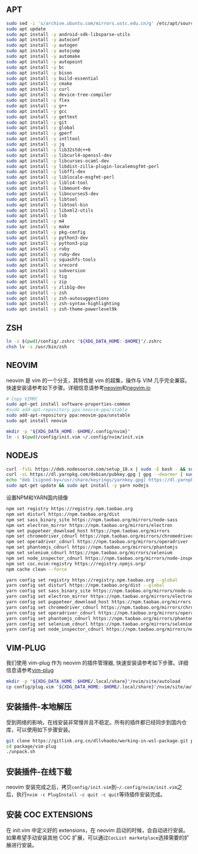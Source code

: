 ## APT

```bash
sudo sed -i 's/archive.ubuntu.com/mirrors.ustc.edu.cn/g' /etc/apt/sources.list
sudo apt update
sudo apt install -y android-sdk-libsparse-utils
sudo apt install -y autoconf
sudo apt install -y autogen
sudo apt install -y autojump
sudo apt install -y automake
sudo apt install -y autopoint
sudo apt install -y bc
sudo apt install -y bison
sudo apt install -y build-essential
sudo apt install -y cmake
sudo apt install -y curl
sudo apt install -y device-tree-compiler
sudo apt install -y flex
sudo apt install -y g++
sudo apt install -y gcc
sudo apt install -y gettext
sudo apt install -y git
sudo apt install -y global
sudo apt install -y gperf
sudo apt install -y intltool
sudo apt install -y jq
sudo apt install -y lib32stdc++6
sudo apt install -y libcurl4-openssl-dev
sudo apt install -y libcurses-ocaml-dev
sudo apt install -y libdist-zilla-plugin-localemsgfmt-perl
sudo apt install -y libffi-dev
sudo apt install -y liblocale-msgfmt-perl
sudo apt install -y liblz4-tool
sudo apt install -y libmount-dev
sudo apt install -y libncurses5-dev
sudo apt install -y libtool
sudo apt install -y libtool-bin
sudo apt install -y libxml2-utils
sudo apt install -y lsb
sudo apt install -y m4
sudo apt install -y make
sudo apt install -y pkg-config
sudo apt install -y python3-dev
sudo apt install -y python3-pip
sudo apt install -y ruby
sudo apt install -y ruby-dev
sudo apt install -y squashfs-tools
sudo apt install -y srecord
sudo apt install -y subversion
sudo apt install -y tig
sudo apt install -y zip
sudo apt install -y zlib1g-dev
sudo apt install -y zsh
sudo apt install -y zsh-autosuggestions
sudo apt install -y zsh-syntax-highlighting
sudo apt install -y zsh-theme-powerlevel9k
```

## ZSH

```bash
ln -s $(pwd)/config/.zshrc "${XDG_DATA_HOME:-$HOME}"/.zshrc
chsh lv -s /usr/bin/zsh
```

## NEOVIM

neovim 是 vim 的一个分支，其特性是 vim 的超集，操作与 VIM 几乎完全兼容。快速安装请参考如下步骤。详细信息请参考[neovim][]和[neovim.io][]

```bash
# Copy VIMRC
sudo apt-get install software-properties-common
#sudo add-apt-repository ppa:neovim-ppa/stable
sudo add-apt-repository ppa:neovim-ppa/unstable
sudo apt install neovim

mkdir -p "${XDG_DATA_HOME:-$HOME/.config/nvim}"
ln -s $(pwd)/config/init.vim ~/.config/nvim/init.vim
```

## NODEJS

```bash
curl -fsSL https://deb.nodesource.com/setup_18.x | sudo -E bash - && sudo apt-get install -y nodejs
curl -sL https://dl.yarnpkg.com/debian/pubkey.gpg | gpg --dearmor | sudo tee /usr/share/keyrings/yarnkey.gpg >/dev/null
echo "deb [signed-by=/usr/share/keyrings/yarnkey.gpg] https://dl.yarnpkg.com/debian stable main" | sudo tee /etc/apt/sources.list.d/yarn.list
sudo apt-get update && sudo apt install -y yarn nodejs
```

设置NPM和YARN国内镜像

```bash
npm set registry https://registry.npm.taobao.org
npm set disturl https://npm.taobao.org/dist
npm set sass_binary_site https://npm.taobao.org/mirrors/node-sass
npm set electron_mirror https://npm.taobao.org/mirrors/electron
npm set puppeteer_download_host https://npm.taobao.org/mirrors
npm set chromedriver_cdnurl https://npm.taobao.org/mirrors/chromedriver
npm set operadriver_cdnurl https://npm.taobao.org/mirrors/operadriver
npm set phantomjs_cdnurl https://npm.taobao.org/mirrors/phantomjs
npm set selenium_cdnurl https://npm.taobao.org/mirrors/selenium
npm set node_inspector_cdnurl https://npm.taobao.org/mirrors/node-inspector
npm set coc.nvim:registry https://registry.npmjs.org/
npm cache clean --force

yarn config set registry https://registry.npm.taobao.org --global
yarn config set disturl https://npm.taobao.org/dist --global
yarn config set sass_binary_site https://npm.taobao.org/mirrors/node-sass --global
yarn config set electron_mirror https://npm.taobao.org/mirrors/electron/ --global
yarn config set puppeteer_download_host https://npm.taobao.org/mirrors --global
yarn config set chromedriver_cdnurl https://npm.taobao.org/mirrors/chromedriver --global
yarn config set operadriver_cdnurl https://npm.taobao.org/mirrors/operadriver --global
yarn config set phantomjs_cdnurl https://npm.taobao.org/mirrors/phantomjs --global
yarn config set selenium_cdnurl https://npm.taobao.org/mirrors/selenium --global
yarn config set node_inspector_cdnurl https://npm.taobao.org/mirrors/node-inspector --global
```

## VIM-PLUG

我们使用 vim-plug 作为 neovim 的插件管理器, 快速安装请参考如下步骤。详细信息请参考[vim-plug][]

```bash
mkdir -p "${XDG_DATA_HOME:-$HOME/.local/share}"/nvim/site/autoload
cp config/plug.vim "${XDG_DATA_HOME:-$HOME/.local/share}"/nvim/site/autoload
```

## 安装插件-本地解压

受到网络的影响，在线安装非常慢并且不稳定。所有的插件都已经同步到国内仓库，可以使用如下步骤安装。

```bash
git clone https://gitlink.org.cn/dllvhaobo/working-in-wsl-package.git package
cd package/vim-plug
./unpack.sh
```

## 安装插件-在线下载

neovim 安装完成之后，拷贝`config/init.vim`到`~/.config/nvim/init.vim`之后，执行`nvim -c PlugInstall -c quit -c quit`等待插件安装完成。

## 安装 COC EXTENSIONS

在 init.vim 中定义好的 extensions，在 neovim 启动的时候，会自动进行安装。如果希望手动安装其他 COC 扩展，可以通过`CocList marketplace`选择需要的扩展进行安装。

[universal-ctags]: https://github.com/universal-ctags/ctags
[neovim]: https://github.com/neovim/neovim
[vim-plug]: https://github.com/junegunn/vim-plug
[coc.nvim]: https://github.com/neoclide/coc.nvim
[neovim.io]: http://neovim.io/
